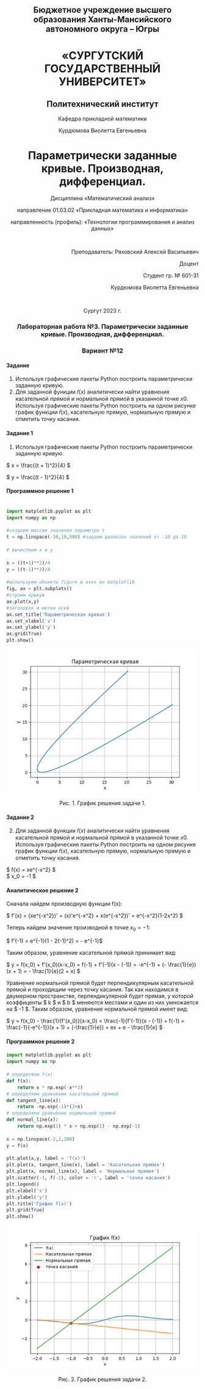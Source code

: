 <h2 style="text-align: center;">Бюджетное учреждение высшего образования Ханты-Мансийского автономного округа – Югры</h2>

<h1 style="text-align: center;">«СУРГУТСКИЙ ГОСУДАРСТВЕННЫЙ УНИВЕРСИТЕТ»</h1>

<h2 style="text-align: center;">Политехнический институт</h2>

<p style="text-align: center;">Кафедра прикладной математики</p>

<p style="text-align: center;">Курдюмова Виолетта Евгеньевна</p>

<h1 style="text-align: center;">Параметрически заданные кривые.
Производная, дифференциал.</h1>

<p style="text-align: center;">Дисциплина «Математический анализ»</p>

<p style="text-align: center;">направление 01.03.02 «Прикладная математика и информатика»</p>

<p style="text-align: center;">направленность (профиль): «Технологии программирования и анализ данных»</p>

<pre>

</pre>

<p style="text-align: right;">Преподаватель: Ряховский Алексей Васильевич  </p>

<p style="text-align: right;">Доцент</p>

<p style="text-align: right;">Студент гр. № 601-31</p>

<p style="text-align: right;">Курдюмова Виолетта Евгеньевна</p>

<pre>

</pre>

<p style="text-align: center;">Сургут 2023 г.</p>

<h3 style="text-align: center;">Лабораторная работа №3. Параметрически заданные кривые.
Производная, дифференциал.</h3>
<h3 style="text-align: center;">Вариант №12</h3>


#### Задание

1. Используя графические пакеты Python построить параметрически
заданную кривую.
2. Для заданной функции 𝑓(𝑥) аналитически найти уравнения касательной
прямой и нормальной прямой в указанной точке 𝑥0. Используя графические
пакеты Python построить на одном рисунке график функции 𝑓(𝑥),
касательную прямую, нормальную прямую и отметить точку касания.


#### Задание 1

1. Используя графические пакеты Python построить параметрически
заданную кривую.

$ x = \frac{(t + 1)^2}{4} $

$ y = \frac{(t - 1)^2}{4} $

#### Программное решение 1
```python

import matplotlib.pyplot as plt 
import numpy as np

#создаем массив значения параметра t
t = np.linspace(-10,10,500) #задаем диапозон значений от -10 до 10

# вычисляем x и y  

x = ((t+1)**2)/4
y = ((t-1)**2)/4

#используем объекты figure и axes из matplotlib
fig, ax = plt.subplots()
#строим кривую
ax.plot(x,y)
#заголовок и метки осей
ax.set_title('Параметрическая кривая')
ax.set_xlabel('x')
ax.set_ylabel('y')
ax.grid(True)
plt.show()

```


![Alt text](1.22.png)

<p style="text-align: center;">Рис. 1. График решения задачи 1.</p>


#### Задание 2

2. Для заданной функции 𝑓(𝑥) аналитически найти уравнения касательной
прямой и нормальной прямой в указанной точке 𝑥0. Используя графические
пакеты Python построить на одном рисунке график функции 𝑓(𝑥),
касательную прямую, нормальную прямую и отметить точку касания.

$ f(x) = xe^{-x^2} $  
$  x_0 = -1 $

#### Аналитическое решение 2

Сначала найдем производную функции f(x):

$ f'(x) = (xe^{-x^2})' = (x)'e^{-x^2} + x(e^{-x^2})' = e^{-x^2}(1-2x^2) $

Теперь найдем значение производной в точке $x_0 = -1$:

$ f'(-1) = e^{-1}(1 - 2(-1)^2) = - e^{-1}$

Таким образом, уравнение касательной прямой принимает вид:

$ y = f(x_0) + f'(x_0)(x-x_0) = f(-1) + f'(-1)(x - (-1)) = -e^{-1} + (- \frac{1}{e})(x + 1) =  - \frac{1}{e}(2 + x) $

Уравнение нормальной прямой будет перпендикулярным касательной прямой и проходящим через точку касания. Так как находимся в двумерном пространстве, перпендикулярной будет прямая, у которой коэффиценты $ k $ и $ b $ меняются местами и один из них умножается на $ -1 $. Таким образом, уравнение нормальной прямой имеет вид:

$ y = f(x_0) - \frac{1}{f'(x_0)}(x-x_0) = \frac{-1}{f'(-1)}(x - (-1)) + f(-1) = \frac{-1}{-e^{-1}}(x + 1) + (-\frac{1}{e}) = ex + e - \frac{1}{e} $


#### Программное решение 2


```python
import matplotlib.pyplot as plt 
import numpy as np

# определяем f(x)
def f(x):
    return x * np.exp(-x**2)
# определяем уравнение касательной прямой
def tangent_line(x):
    return -np.exp(-1)*(2+x)
# определяем уравнение нормальной прямой
def normal_line(x):
    return np.exp(1) * x + np.exp(1) - np.exp(-1)

x = np.linspace(-2,2,100)
y = f(x)

plt.plot(x,y, label = 'f(x)')
plt.plot(x, tangent_line(x), label = 'Касательная прямая')
plt.plot(x, normal_line(x), label = 'Нормальная прямая')
plt.scatter(-1, f(-1), color = 'r', label = 'точка касания')
plt.legend()
plt.xlabel('x')
plt.ylabel('y')
plt.title('График f(x)')
plt.grid(True)
plt.show()
```

![Alt text](222222.png)

<p style="text-align: center;">Рис. 2. График решения задачи 2.</p>